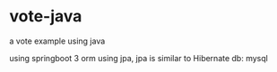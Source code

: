 # vote-java
a vote example using java

using springboot 3
orm using jpa, jpa is similar to Hibernate
db: mysql